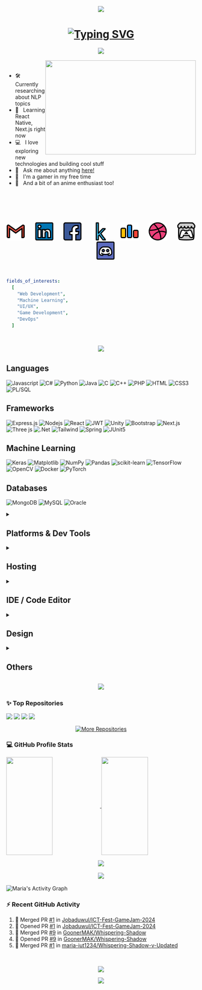 <!-- header -->
<p align="center">
    <img src="https://capsule-render.vercel.app/api?type=waving&color=gradient&customColorList=18&height=250&section=header&text=ᓚᘏᗢ&fontSize=60&fontColor=fff&stroke=caafe2&strokeWidth=1.8&animation=twinkling" />
</p>

<!-- typing font -->
<h1 align="center">
    <a href="https://git.io/typing-svg">
        <img src="https://readme-typing-svg.demolab.com?font=Fira+Code&weight=500&size=25&duration=5010&pause=1000&color=caafe2&center=true&vCenter=true&random=false&width=500&height=50&lines=Hello!+I'm+Shanta+Maria+%5E_%5E" alt="Typing SVG" />
    </a>
</h1>


<!-- about me -->
<p align="center">
    <img src="https://capsule-render.vercel.app/api?type=venom&color=gradient&customColorList=18&height=160&text=About%20Me&fontSize=55&fontColor=000&stroke=caafe2" />
</p>

<p>
    <img align="right"  height=250 width=400 src="https://media1.tenor.com/m/wkmXvhFBhNoAAAAC/tengen-uzui-tengen.gif">
</p>

<p>
    <br>
    <ul>
        <li> 🛠 &nbsp; Currently researching about NLP topics
        <li> 🌱 &nbsp; Learning React Native, Next.js right now
        <li> 💻 &nbsp; I love exploring new technologies and building cool stuff
        <li> 💬 &nbsp; Ask me about anything <a href="https://github.com/maria-iut1234/maria-iut1234/issues/1">here!</a>
        <li> 👾 &nbsp; I'm a gamer in my free time
        <li> 🎌 &nbsp; And a bit of an anime enthusiast too!
    </ul>
</p>

<br>
<br>
<br>
<br>

<!-- socials -->
<p align="center">
    <a href="mailto:shantamaria@iut-dhaka.edu"><img width="48px" src="assets/icons8-gmail-is-a-free-email-service-developed-by-google-48.png"/></a>
  &#8287;&#8287;&#8287;&#8287;&#8287;
    <a href="https://www.linkedin.com/in/shanta-maria"><img width="48px"src="assets/icons8-linkedin---in-logo-used-for-professional-networking,-48.png"/></a>
  &#8287;&#8287;&#8287;&#8287;&#8287;
    <a href="https://www.facebook.com/profile.php?id=100070052212346"><img width="48px" src="assets/icons8-online-social-media-facebook-website-homescreen-logo-button-48.png"/></a>
  &#8287;&#8287;&#8287;&#8287;&#8287;
    <a href="https://www.kaggle.com/shantamaria"><img width="48px" src="assets/icons8-kaggle-an-online-community-of-data-scientists-and-machine-learners,-owned-by-google-48.png"/></a>
  &#8287;&#8287;&#8287;&#8287;&#8287;
    <a href="https://codeforces.com/profile/maria_iut1234"><img width="48px" src="assets/icons8-codeforces.-programming-competitions-and-contests,-programming-community.-48.png"/></a>
  &#8287;&#8287;&#8287;&#8287;&#8287;
    <a href="https://dribbble.com/shantamaria"><img width="48px" src="assets/icons8-dribbble-an-online-community-for-showcasing-user-made-artwork.-48.png"/></a>
  &#8287;&#8287;&#8287;&#8287;&#8287;
<!--     <a href="https://www.behance.net/shantamaria"><img width="48px" src="assets/icons8-behance-to-build-profiles-consisting-of-projects-48.png"/></a>
  &#8287;&#8287;&#8287;&#8287;&#8287; -->
    <a href="https://xxcoraxxx.itch.io/"><img width="48px" src="assets/icons8-itch-a-website-for-users-to-host,-sell-and-download-indie-video-games-48.png"/></a>
  &#8287;&#8287;&#8287;&#8287;&#8287;
    <a href="https://discordapp.com/users/xcoraxx/"><img width="48px" src="assets/icons8-discord-48.png"/></a>
</p>

<br>

```yaml
fields_of_interests:
  [
    "Web Development",
    "Machine Learning",
    "UI/UX",
    "Game Development",
    "DevOps"
  ]
```

<!-- <p align="center">
    <a href="https://visitorbadge.io/status?path=maria_iut1234"><img src="https://api.visitorbadge.io/api/visitors?path=maria_iut1234&label=Visitors&countColor=%235d005d&style=flat-square" /></a>
</p> -->

<br>

<!-- technical skills -->
<p align="center">
    <img src="https://capsule-render.vercel.app/api?type=venom&color=gradient&customColorList=18&height=160&text=Technical%20Skills&fontSize=55&fontColor=000&stroke=caafe2" />
</p>

## Languages

![Javascript](https://img.shields.io/badge/JavaScript-F7DF1E?style=for-the-badge&logo=javascript&logoColor=black)
![C#](https://img.shields.io/badge/C%23-239120?style=for-the-badge&logo=c-sharp&logoColor=white)
![Python](https://img.shields.io/badge/Python-3776AB?style=for-the-badge&logo=python&logoColor=white)
![Java](https://img.shields.io/badge/Java-D88736?style=for-the-badge&logo=openjdk&logoColor=black)
![C](https://img.shields.io/badge/C-00599C?style=for-the-badge&logo=c&logoColor=white)
![C++](https://img.shields.io/badge/C%2B%2B-00599C?style=for-the-badge&logo=c%2B%2B&logoColor=white)
![PHP](https://img.shields.io/badge/PHP-777BB4?style=for-the-badge&logo=php&logoColor=white)
![HTML](https://img.shields.io/badge/HTML5-E34F26?style=for-the-badge&logo=html5&logoColor=white)
![CSS3](https://img.shields.io/badge/CSS3-1572B6?style=for-the-badge&logo=css3&logoColor=white)
![PL/SQL](https://img.shields.io/badge/PLSQL-F80000?style=for-the-badge&logo=oracle&logoColor=black)

## Frameworks

![Express.js](https://img.shields.io/badge/Express.js-122658?style=for-the-badge&logo=express&logoColor=white)
![Nodejs](https://img.shields.io/badge/Nodejs-3C873A?style=for-the-badge&labelColor=black&logo=node.js&logoColor=3C873A)
![React](https://img.shields.io/badge/-React-61DBFB?style=for-the-badge&labelColor=black&logo=react&logoColor=61DBFB)
![JWT](https://img.shields.io/badge/JWT-000000?style=for-the-badge&logo=JSON%20web%20tokens&logoColor=white)
![Unity](https://img.shields.io/badge/Unity-585A5F?style=for-the-badge&logo=unity&logoColor=white)
![Bootstrap](https://img.shields.io/badge/Bootstrap-563D7C?style=for-the-badge&logo=bootstrap&logoColor=white)
![Next.js](https://img.shields.io/badge/next.js-000000?style=for-the-badge&logo=nextdotjs&logoColor=white)
![Three js](https://img.shields.io/badge/threejs-black?style=for-the-badge&logo=three.js&logoColor=white)
![.Net](https://img.shields.io/badge/.NET-5C2D91?style=for-the-badge&logo=.net&logoColor=white)
![Tailwind](https://img.shields.io/badge/Tailwind_CSS-092749?style=for-the-badge&logo=tailwindcss&logoColor=06B6D4&labelColor=000000)
![Spring](https://img.shields.io/badge/Spring-6DB33F?style=for-the-badge&logo=spring&logoColor=white)
![JUnit5](https://img.shields.io/badge/Junit5-25A162?style=for-the-badge&logo=junit5&logoColor=white)


## Machine Learning

![Keras](https://img.shields.io/badge/Keras-%23D00000.svg?style=for-the-badge&logo=Keras&logoColor=white)
![Matplotlib](https://img.shields.io/badge/Matplotlib-%23ffffff.svg?style=for-the-badge&logo=Matplotlib&logoColor=black)
![NumPy](https://img.shields.io/badge/numpy-%23013243.svg?style=for-the-badge&logo=numpy&logoColor=white)
![Pandas](https://img.shields.io/badge/pandas-%23150458.svg?style=for-the-badge&logo=pandas&logoColor=white)
![scikit-learn](https://img.shields.io/badge/scikit--learn-%23F7931E.svg?style=for-the-badge&logo=scikit-learn&logoColor=white)
![TensorFlow](https://img.shields.io/badge/TensorFlow-%23FF6F00.svg?style=for-the-badge&logo=TensorFlow&logoColor=white)
![OpenCV](https://img.shields.io/badge/opencv-%23white.svg?style=for-the-badge&logo=opencv&logoColor=white)
![Docker](https://img.shields.io/badge/Docker-2CA5E0?style=for-the-badge&logo=docker&logoColor=white)
![PyTorch](https://img.shields.io/badge/PyTorch-EE4C2C?style=for-the-badge&logo=pytorch&logoColor=white)

## Databases

![MongoDB](https://img.shields.io/badge/MongoDB-4EA94B?style=for-the-badge&logo=mongodb&logoColor=white)
![MySQL](https://img.shields.io/badge/MySQL-E1B943?style=for-the-badge&logo=mysql&logoColor=black)
![Oracle](https://img.shields.io/badge/Oracle-F80000?style=for-the-badge&logo=oracle&logoColor=black)

<details>
<summary><h2>Platforms & Dev Tools</h2></summary>

![Windows](https://img.shields.io/badge/Windows-0078D6?style=for-the-badge&logo=windows&logoColor=white)
![Git](https://img.shields.io/badge/Git-F05032?style=for-the-badge&logo=git&logoColor=white)
![Ubuntu](https://img.shields.io/badge/Ubuntu-E95420?style=for-the-badge&logo=ubuntu&logoColor=white)
![Postman](https://img.shields.io/badge/Postman-FF6C37?style=for-the-badge&logo=postman&logoColor=white)
![Vite](https://img.shields.io/badge/vite-%23646CFF.svg?style=for-the-badge&logo=vite&logoColor=white)
![Yarn](https://img.shields.io/badge/yarn-%232C8EBB.svg?style=for-the-badge&logo=yarn&logoColor=white)
![XAMPP](https://img.shields.io/badge/Xampp-F37623?style=for-the-badge&logo=xampp&logoColor=white)

</details>

<details>
<summary><h2>Hosting</h2></summary>

![Netlify](https://img.shields.io/badge/netlify-%23000000.svg?style=for-the-badge&logo=netlify&logoColor=#00C7B7)
![Render](https://img.shields.io/badge/Render-%46E3B7.svg?style=for-the-badge&logo=render&logoColor=white)
![Vercel](https://img.shields.io/badge/vercel-%23000000.svg?style=for-the-badge&logo=vercel&logoColor=white)

</details>

<details>
<summary><h2>IDE / Code Editor</h2></summary>

![VSCode](https://img.shields.io/badge/VSCode-0078d7?style=for-the-badge&logo=visual%20studio&logoColor=white)
![Visual Studio](https://img.shields.io/badge/Visual_Studio-5C2D91?style=for-the-badge&logo=visual%20studio&logoColor=white)
![IntellijIdea](https://img.shields.io/badge/IntelliJ_IDEA-46460C.svg?style=for-the-badge&logo=intellij-idea&logoColor=white)
![Colab](https://img.shields.io/badge/Colab-F9AB00?style=for-the-badge&logo=googlecolab&color=525252)
![Jupyter](https://img.shields.io/badge/Jupyter-F37626.svg?&style=for-the-badge&logo=Jupyter&logoColor=white)

</details>

<details>
<summary><h2>Design</h2></summary>

![Adobe Illustrator](https://img.shields.io/badge/adobe%20illustrator-%23FF9A00.svg?style=for-the-badge&logo=adobe%20illustrator&logoColor=white)
![Canva](https://img.shields.io/badge/Canva-%2300C4CC.svg?style=for-the-badge&logo=Canva&logoColor=white)
![Figma](https://img.shields.io/badge/Figma-F24E1E?style=for-the-badge&logo=figma&logoColor=white)

</details>

<details>
<summary><h2>Others</h2></summary>

![Trello](https://img.shields.io/badge/Trello-0052CC?style=for-the-badge&logo=trello&logoColor=white)
![Overleaf](https://img.shields.io/badge/Overleaf-47A141?style=for-the-badge&logo=Overleaf&logoColor=white)
![Markdown](https://img.shields.io/badge/Markdown-000000?style=for-the-badge&logo=markdown&logoColor=white)
![Jira](https://img.shields.io/badge/Jira-0052CC?style=for-the-badge&logo=Jira&logoColor=white)
![Notion](https://img.shields.io/badge/Notion-000000?style=for-the-badge&logo=notion&logoColor=white)
![Google Sheets](https://img.shields.io/badge/Google%20Sheets-34A853?style=for-the-badge&logo=google%20sheets&logoColor=white)
![PowerPoint](https://img.shields.io/badge/PowerPoint-B7472A?style=for-the-badge&logo=microsoft%20powerpoint&logoColor=white)
![LaTeX](https://img.shields.io/badge/LaTeX-008080?style=for-the-badge&logo=latex&logoColor=white)

</details>

<!-- github stats -->
<p align="center">
    <img src="https://capsule-render.vercel.app/api?type=venom&color=gradient&customColorList=18&height=160&text=Github%20Stats&fontSize=55&fontColor=000&stroke=caafe2" />
</p>

<h3>✨ Top Repositories</h3>
<!-- https://github.com/anuraghazra/github-readme-stats -->

[![](https://github-readme-stats.vercel.app/api/pin/?username=maria-iut1234&repo=Innuo&border_color=caafe2&bg_color=1a1b27&title_color=70a5fd&text_color=8B949E&icon_color=38bdae)](https://github.com/maria-iut1234/Innuo)
[![](https://github-readme-stats.vercel.app/api/pin/?username=maria-iut1234&repo=SipNShare&border_color=caafe2&bg_color=1a1b27&title_color=70a5fd&text_color=8B949E&icon_color=38bdae)](https://github.com/maria-iut1234/SipNShare)
[![](https://github-readme-stats.vercel.app/api/pin/?username=maria-iut1234&repo=Stress-Prediction-Using-Physiological-Data&border_color=caafe2&bg_color=1a1b27&title_color=70a5fd&text_color=8B949E&icon_color=38bdae)](https://github.com/maria-iut1234/Stress-Prediction-Using-Physiological-Data)
[![](https://github-readme-stats.vercel.app/api/pin/?username=maria-iut1234&repo=Word-Level-ASL-Gesture-Recognition&border_color=caafe2&bg_color=1a1b27&title_color=70a5fd&text_color=8B949E&icon_color=38bdae)](https://github.com/maria-iut1234/Word-Level-ASL-Gesture-Recognition)

<p align="center">
  <a href="https://github.com/maria-iut1234?tab=repositories" target="_blank"><img alt="More Repositories" title="More Repositories" src="https://img.shields.io/badge/-More%20Repos-9796f0?style=for-the-badge"/></a>
</p>

<h3>💻 GitHub Profile Stats</h3>
<a> 
    <!-- streaks -->
    <!-- https://github.com/anuraghazra/github-readme-stats -->
    <a href="https://github.com/maria-iut1234">
        <img  align="center" src="https://github-readme-streak-stats.herokuapp.com/?user=maria-iut1234&theme=tokyonight&border=caafe2" height="260px" width="49.5%"/>
    </a>
    <!-- github stats -->
    <!-- https://github.com/anuraghazra/github-readme-stats -->
    <a href="https://github.com/maria-iut1234">
        <img  align="center" src="https://github-readme-stats.vercel.app/api?username=maria-iut1234&show_icons=true&count_private=true&show=prs_merged&theme=tokyonight&border_color=caafe2&hide=contribs&text_color=bf91f3&icon_color=38bdae" height="260px" width="49.5%"/>  
    </a>
</a>
<!-- profile summary -->
<!-- https://github.com/anuraghazra/github-readme-stats -->
<p align="center">
    <a href="https://github.com/maria-iut1234">
        <img height="220px" src="https://github-profile-summary-cards.vercel.app/api/cards/profile-details?username=maria-iut1234&theme=tokyonight&border_color=caafe"/>
    </a>
</p>
<!-- most used languages -->
<!-- https://github.com/DenverCoder1/github-readme-stats (fork of anuraghazra/github-readme-stats) -->
<p align="center">
    <a href="https://github.com/maria-iut1234">
        <img src="https://denvercoder1-github-readme-stats.vercel.app/api/top-langs/?username=maria-iut1234&langs_count=10&layout=compact&theme=tokyonight&custom_title=Maria's%20Most%20Used%20Languages&border_color=caafe2" height="260px"/>
    </a>
  <br/>
</p>

<!-- activity graph -->
<!-- https://github.com/ashutosh00710/github-readme-activity-graph -->

![Maria's Activity Graph](https://github-readme-activity-graph.vercel.app/graph?username=maria-iut1234&custom_title=Maria's%20GitHub%20Activity%20Graph&bg_color=1a1b27&color=38bdae&line=bf91f3&point=bf91f3&area_color=FFFFFF&title_color=70a5fd&area=true&border_color=caafe2)

<h3>⚡ Recent GitHub Activity</h3>

<!-- https://github.com/jamesgeorge007/github-activity-readme -->

<!--START_SECTION:activity-->
1. 🎉 Merged PR [#1](https://github.com/Jobaduwul/ICT-Fest-GameJam-2024/pull/1) in [Jobaduwul/ICT-Fest-GameJam-2024](https://github.com/Jobaduwul/ICT-Fest-GameJam-2024)
2. 💪 Opened PR [#1](https://github.com/Jobaduwul/ICT-Fest-GameJam-2024/pull/1) in [Jobaduwul/ICT-Fest-GameJam-2024](https://github.com/Jobaduwul/ICT-Fest-GameJam-2024)
3. 🎉 Merged PR [#9](https://github.com/GoonerMAK/Whispering-Shadow/pull/9) in [GoonerMAK/Whispering-Shadow](https://github.com/GoonerMAK/Whispering-Shadow)
4. 💪 Opened PR [#9](https://github.com/GoonerMAK/Whispering-Shadow/pull/9) in [GoonerMAK/Whispering-Shadow](https://github.com/GoonerMAK/Whispering-Shadow)
5. 🎉 Merged PR [#1](https://github.com/maria-iut1234/Whispering-Shadow-v-Updated/pull/1) in [maria-iut1234/Whispering-Shadow-v-Updated](https://github.com/maria-iut1234/Whispering-Shadow-v-Updated)
<!--END_SECTION:activity-->

<br>

<!-- random programmer quote -->
<!-- https://github.com/piyushsuthar/github-readme-quotes -->
<p align="center">
    <img align="center" src="https://quotes-github-readme.vercel.app/api?type=vertical&theme=catppuccin_mocha&border=true">
</p>

<!-- footer -->
<p align="center">
<img src="https://capsule-render.vercel.app/api?type=waving&color=gradient&customColorList=18&height=150&section=footer" />
</p>
